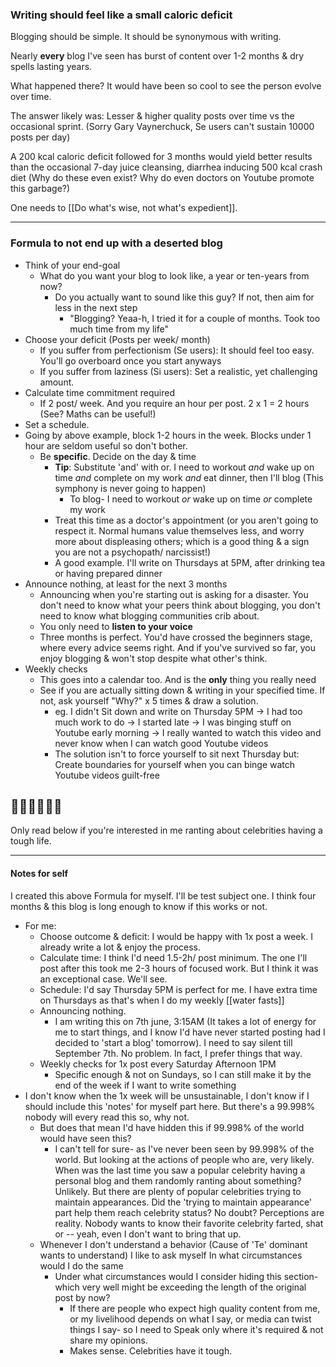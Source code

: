 ### Writing should feel like a small caloric deficit

Blogging should be simple. It should be synonymous with writing. 

Nearly **every** blog I've seen has burst of content over 1-2 months & dry spells lasting years.

What happened there?
It would have been so cool to see the person evolve over time. 

 The answer likely was: Lesser & higher quality posts over time vs the occasional sprint. 
(Sorry Gary Vaynerchuck, Se users can't sustain 10000 posts per day)

A 200 kcal caloric deficit followed for 3 months would yield better results than the occasional 7-day juice cleansing, diarrhea inducing 500 kcal crash diet 
(Why do these even exist? Why do even doctors on Youtube promote this garbage?) 

One needs to [[Do what's wise, not what's expedient]]. 

---

### Formula to not end up with a deserted blog
- Think of your end-goal 
  - What do you want your blog to look like, a year or ten-years from now? 
    - Do you actually want to sound like this guy? If not, then aim for less in the next step
      - "Blogging? Yeaa-h, I tried it for a couple of months. Took too much time from my life"    
- Choose your deficit (Posts per week/ month)
  - If you suffer from perfectionism (Se users): It should feel too easy. You'll go overboard once you start anyways
  - If you suffer from laziness (Si users): Set a realistic, yet challenging amount. 
- Calculate time commitment required 
	-   If 2 post/ week. And you require an hour per post. 2 x 1 = 2 hours (See? Maths can be useful!)
-  Set a schedule.
  - Going by above example, block 1-2 hours in the week. Blocks under 1 hour are seldom useful so don't bother. 
    - Be **specific**. 
      Decide on the day & time 
      - **Tip**:  Substitute 'and' with or.  I need to workout *and* wake up on time *and* complete on my work *and* eat dinner, then I'll blog  (This symphony is never going to happen)
        - To blog- I need to workout *or* wake up on time *or* complete my work
      -  Treat this time as a doctor's appointment (or you aren't going to respect it. Normal humans value themselves less, and worry more about displeasing others; which is a good thing & a sign you are not a psychopath/ narcissist!)
      - A good example. I'll write on Thursdays at 5PM, after drinking tea or having prepared dinner
- Announce nothing, at least for the next 3 months
  - Announcing when you're starting out is asking for a disaster. 
    You don't need to know what your peers think about blogging, you don't need to know what blogging communities crib about. 
  - You only need to **listen to your voice**
  - Three months is perfect. You'd have crossed the beginners stage, where every advice seems right. And if you've survived so far, you enjoy blogging & won't stop despite what other's think.
- Weekly checks 
	- This goes into a calendar too. And is the **only** thing you really need
	-  See if you are actually sitting down & writing in your specified time. If not, ask yourself "Why?" x 5 times & draw a solution. 
		- eg. I didn't Sit down and write on Thursday 5PM -> I had too much work to do -> I started late -> I was binging stuff on Youtube early morning -> I really wanted to watch this video and never know when I can watch good Youtube videos
		- The solution isn't to force yourself to sit next Thursday but: Create boundaries for yourself when you can binge watch Youtube videos guilt-free

## 🏁🏁🏁🏁🏁🏁
Only read below if you're interested in me ranting about celebrities having a tough life. 

---
#### Notes for self
I created this above Formula for myself. I'll be test subject one.
I think four months & this blog is long enough to know if this works or not. 

- For me:
	-  Choose outcome & deficit: I would be happy with 1x post a week. I already write a lot & enjoy the process. 
	- Calculate time: I think I'd need 1.5-2h/ post minimum. The one I'll post after this took me 2-3 hours of focused work. But I think it was an exceptional case. We'll see.
	- Schedule: I'd say Thursday 5PM is perfect for me. I have extra time on Thursdays as that's when I do my weekly [[water fasts]]
	- Announcing nothing. 
		-  I am writing this on 7th june, 3:15AM (It takes a lot of energy for me to start things, and I know I'd have never started posting had I decided to 'start a blog' tomorrow). 
		  I need to say silent till September 7th. No problem. In fact, I prefer things that way. 
	- Weekly checks for 1x post every Saturday Afternoon 1PM
		- Specific enough & not on Sundays, so I can still make it by the end of the week if I want to write something 
- I don't know when the 1x week will be unsustainable, I don't know if I should include this 'notes' for myself part here. But there's a 99.998% nobody will every read this so, why not.
	- But does that mean I'd have hidden this if 99.998% of the world would have seen this?
		- I can't tell for sure- as I've never been seen by 99.998% of the world. But looking at the actions of people who are, very likely. 
		  When was the last time you saw a popular celebrity having a personal blog and them randomly ranting about something? Unlikely. 
		  But there are plenty of popular celebrities trying to maintain appearances. 
		  Did the 'trying to maintain appearance' part help them reach celebrity status? No doubt? Perceptions are reality. Nobody wants to know their favorite celebrity farted, shat or -- yeah, even I don't want to bring that up.
	- Whenever I don't understand a behavior (Cause of 'Te' dominant wants to understand) I like to ask myself In what circumstances would I do the same
		- Under what circumstances would I consider hiding this section-  which very well might be exceeding the length of the original post by now? 
			- If there are people who expect high quality content from me, or my livelihood depends on what I say, or media can twist things I say- so I need to Speak only where it's required & not share my opinions. 
			- Makes sense. Celebrities have it tough.
